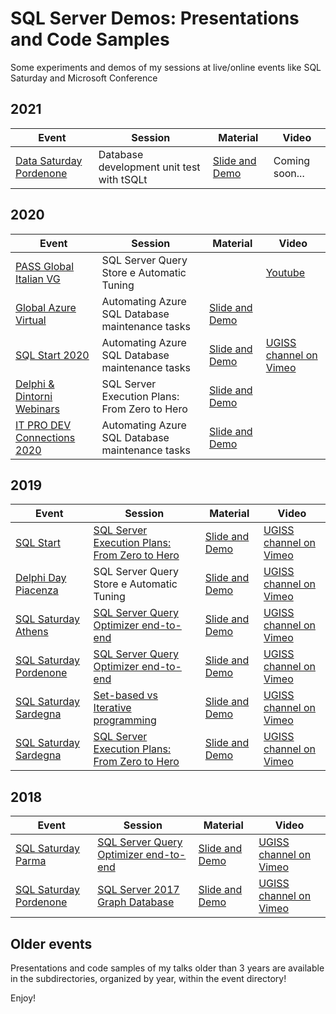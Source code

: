 # SQL Server Demos: Presentations and Code Samples

Some experiments and demos of my sessions at live/online events like SQL Saturday and Microsoft Conference

2021
---------------------------
| Event | Session | Material | Video |
| ------ | ------ | ------ | ------ |
| [Data Saturday Pordenone][LinkDataSatPordenone2021] | Database development unit test with tSQLt | [Slide and Demo][LinkMaterialDataSatPordenone2021] | Coming soon...


  [LinkDataSatPordenone2021]: <https://datasaturdays.com/events/datasaturday0001.html>
  [LinkMaterialDataSatPordenone2021]: <https://github.com/segovoni/sql-server-demos/tree/master/datasaturday/2021/datasat0001/database-development-unit-test-with-tSQLt/demos>

2020
---------------------------

| Event | Session | Material | Video |
| ------ | ------ | ------ | ------ |
| [PASS Global Italian VG][LinkPASSGIVG] | SQL Server Query Store e Automatic Tuning | | [Youtube][LinkVideoPASSGIVGQueryStore]
| [Global Azure Virtual][LinkGlobalAzure2020] | Automating Azure SQL Database maintenance tasks | [Slide and Demo][LinkMaterialGlobalAzure2020] | 
| [SQL Start 2020][LinkSQLStart2020] | Automating Azure SQL Database maintenance tasks | [Slide and Demo][LinkMaterialSQLStart2020] | [UGISS channel on Vimeo][LinkVideoSQLStart2020]
| [Delphi & Dintorni Webinars][LinkDDWebinar2020] | SQL Server Execution Plans: From Zero to Hero | [Slide and Demo][LinkMaterialDDWebinar2020] |
| [IT PRO DEV Connections 2020][LinkITPRODEV2020] | Automating Azure SQL Database maintenance tasks | [Slide and Demo][LinkMaterialITPRODEV2020] |

  [LinkPASSGIVG]: <https://globalitalian.pass.org/>
  [LinkVideoPASSGIVGQueryStore]: <https://youtu.be/8O-zociPPfU>


  [LinkGlobalAzure2020]: <https://cloudgen.it/global-azure/>
  [LinkMaterialGlobalAzure2020]: <https://github.com/segovoni/sql-server-demos/tree/master/globalazure/2020/automating-azure-sql-database-maintenance-tasks>

  [LinkSQLStart2020]: <https://www.sqlstart.it/2020/Speakers/Sergio-Govoni>
  [LinkMaterialSQLStart2020]: <https://github.com/segovoni/sql-server-demos/tree/master/sqlstart/2020/automating-azure-sql-database-maintenance-tasks>
  [LinkVideoSQLStart2020]: <https://vimeo.com/showcase/7315035/video/435479865>

  [LinkDDWebinar2020]: <https://www.delphiedintorni.it/webinars.html?mc_cid=36a51b0113&mc_eid=14d303fa89>
  [LinkMaterialDDWebinar2020]: <https://github.com/segovoni/sql-server-demos/tree/master/delphiedintorni/2020/sql-server-execution-plans-from-zero-to-hero>
  
  [LinkITPRODEV2020]: <https://www.itprodevconnections.gr/>
  [LinkMaterialITPRODEV2020]: <https://github.com/segovoni/sql-server-demos/tree/master/itprodevconnections/2020/automating-azure-sql-database-maintenance-tasks>
  

2019
---------------------------

| Event | Session | Material | Video |
| ------ | ------ | ------ | ------ |
| [SQL Start][LinkSQLStart2019] | [SQL Server Execution Plans: From Zero to Hero][LinkSessionSQLStart2019] | [Slide and Demo][LinkMaterialSQLStart2019] | [UGISS channel on Vimeo][LinkVideoSQLStart2019]
| [Delphi Day Piacenza][LinkDelphiDayPiacenza2019] | SQL Server Query Store e Automatic Tuning | [Slide and Demo][LinkMaterialDelphiDayPiacenza2019] | [UGISS channel on Vimeo][LinkVideoDelphiDayPiacenza2019]
| [SQL Saturday Athens][LinkSQLSaturdayAthens2019] | [SQL Server Query Optimizer end-to-end][LinkSessionSQLSaturdayAthens2019] | [Slide and Demo][LinkMaterialSQLSaturdayAthens2019] | [UGISS channel on Vimeo][LinkVideoSQLSaturdayAthens2019]
| [SQL Saturday Pordenone][LinkSQLSaturdayPordenone2019] | [SQL Server Query Optimizer end-to-end][LinkSessionSQLSaturdayPordenone2019] | [Slide and Demo][LinkMaterialSQLSaturdayPordenone2019] | [UGISS channel on Vimeo][LinkVideoSQLSaturdayPordenone2019]
| [SQL Saturday Sardegna][LinkSQLSaturdaySardegna2019] | [Set-based vs Iterative programming][LinkSession1SQLSaturdaySardegna2019] | [Slide and Demo][LinkMaterial1SQLSaturdaySardegna2019] | [UGISS channel on Vimeo][LinkVideo1SQLSaturdaySardegna2019]
| [SQL Saturday Sardegna][LinkSQLSaturdaySardegna2019] | [SQL Server Execution Plans: From Zero to Hero][LinkSession2SQLSaturdaySardegna2019] | [Slide and Demo][LinkMaterial2SQLSaturdaySardegna2019] | [UGISS channel on Vimeo][LinkVideo2SQLSaturdaySardegna2019]


  [LinkSQLStart2019]: <https://www.sqlstart.it/2019>
  [LinkSessionSQLStart2019]: <https://www.sqlstart.it/2019/Speakers/Sergio-Govoni>
  [LinkMaterialSQLStart2019]: <https://github.com/segovoni/sql-server-demos/tree/master/sqlstart/2019/sql-server-execution-plans-from-zero-to-hero>
  [LinkVideoSQLStart2019]: <https://vimeo.com/329619454>
  
  [LinkDelphiDayPiacenza2019]: <https://www.delphiday.it/2019/conferenza.html>
  [LinkMaterialDelphiDayPiacenza2019]: <https://github.com/segovoni/sql-server-demos/tree/master/delphiday/2019/sql-server-query-store-and-automatic-tuning>
  [LinkVideoDelphiDayPiacenza2019]: <https://vimeo.com/347910945>
  
  [LinkSQLSaturdayAthens2019]: <https://www.sqlsaturday.com/858/EventHome.aspx>
  [LinkSessionSQLSaturdayAthens2019]: <https://www.sqlsaturday.com/858/Sessions/Details.aspx?sid=90801>
  [LinkMaterialSQLSaturdayAthens2019]: <https://github.com/segovoni/sql-server-demos/tree/master/sqlsaturday/2019/sqlsat858-athens/sql-server-query-optimizer-end-to-end>
  [LinkVideoSQLSaturdayAthens2019]: <https://vimeo.com/343320799>
  
  [LinkSQLSaturdayPordenone2019]: <https://www.sqlsaturday.com/829/EventHome.aspx>
  [LinkSessionSQLSaturdayPordenone2019]: <https://www.sqlsaturday.com/829/Sessions/Details.aspx?sid=88183>
  [LinkMaterialSQLSaturdayPordenone2019]: <https://github.com/segovoni/sql-server-demos/tree/master/sqlsaturday/2019/sqlsat829-pordenone/sql-server-query-optimizer-end-to-end>
  [LinkVideoSQLSaturdayPordenone2019]: <https://vimeo.com/showcase/5799022/video/320949129>
  
  [LinkSQLSaturdaySardegna2019]: <https://www.sqlsaturday.com/871/EventHome.aspx>
  [LinkSession1SQLSaturdaySardegna2019]: <https://www.sqlsaturday.com/871/Sessions/Details.aspx?sid=94179>
  [LinkSession2SQLSaturdaySardegna2019]: <https://www.sqlsaturday.com/871/Sessions/Details.aspx?sid=91267>
  [LinkMaterial1SQLSaturdaySardegna2019]: <https://github.com/segovoni/sql-server-demos/tree/master/sqlsaturday/2019/sqlsat871-sardegna/set-based-vs-iterative-programming>
  [LinkMaterial2SQLSaturdaySardegna2019]: <https://github.com/segovoni/sql-server-demos/tree/master/sqlsaturday/2019/sqlsat871-sardegna/sql-server-execution-plans-from-zero-to-hero>
  [LinkVideo1SQLSaturdaySardegna2019]: <https://vimeo.com/showcase/6001801/video/338963236>
  [LinkVideo2SQLSaturdaySardegna2019]: <https://vimeo.com/showcase/6001801/video/338964861>


2018
---------------------------

| Event | Session | Material | Video |
| ------ | ------ | ------ | ------ |
| [SQL Saturday Parma][LinkSQLSaturdayParma2018] | [SQL Server Query Optimizer end-to-end][LinkSessionSQLSaturdayParma2018] | [Slide and Demo][LinkMaterialSQLSaturdayParma2018] | [UGISS channel on Vimeo][LinkVideoSQLSaturdayParma2018]
| [SQL Saturday Pordenone][LinkSQLSaturdayPordenone2018] | [SQL Server 2017 Graph Database][LinkSessionSQLSaturdayPordenone2018] | [Slide and Demo][LinkMaterialSQLSaturdayPordenone2018] | [UGISS channel on Vimeo][LinkVideoSQLSaturdayPordenone2018]

  [LinkSQLSaturdayParma2018]: <https://www.sqlsaturday.com/777/EventHome.aspx>
  [LinkSessionSQLSaturdayParma2018]: <https://www.sqlsaturday.com/777/Sessions/Details.aspx?sid=79997>
  [LinkMaterialSQLSaturdayParma2018]: <https://github.com/segovoni/sql-server-demos/tree/master/sqlsaturday/2018/sqlsat777-parma/sql-server-query-optimizer-end-to-end>
  [LinkVideoSQLSaturdayParma2018]: <https://vimeo.com/showcase/5597664/video/304150423>
  
  [LinkSQLSaturdayPordenone2018]: <https://www.sqlsaturday.com/707/EventHome.aspx>
  [LinkSessionSQLSaturdayPordenone2018]: <http://www.sqlsaturday.com/707/Sessions/Details.aspx?sid=70265>
  [LinkMaterialSQLSaturdayPordenone2018]: <https://github.com/segovoni/sql-server-demos/tree/master/sqlsaturday/2018/sqlsat707-pordenone/sql-server-2017-graph-database>
  [LinkVideoSQLSaturdayPordenone2018]: <https://vimeo.com/showcase/5010888/video/257668750>


Older events
---------------------------

Presentations and code samples of my talks older than 3 years are available in the subdirectories, organized by year, within the event directory!

Enjoy!
